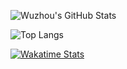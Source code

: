 
![Wuzhou's GitHub Stats](https://github-readme-stats.vercel.app/api?username=duwuzhou&show_icons=true&theme=tokyonight)

![Top Langs](https://github-readme-stats.vercel.app/api/top-langs/?username=duwuzhou&layout=compact&theme=tokyonight)

[![Wakatime Stats](https://github-readme-stats.vercel.app/api/wakatime?username=duwuzhou)](https://wakatime.com)
